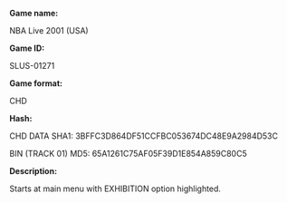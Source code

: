**Game name:**

NBA Live 2001 (USA)

**Game ID:**

SLUS-01271

**Game format:**

CHD

**Hash:**

CHD DATA SHA1: 3BFFC3D864DF51CCFBC053674DC48E9A2984D53C

BIN (TRACK 01) MD5: 65A1261C75AF05F39D1E854A859C80C5

**Description:**

Starts at main menu with EXHIBITION option highlighted.